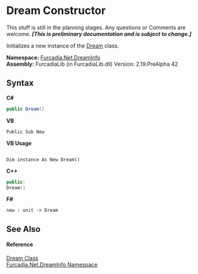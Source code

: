 # Dream Constructor 
This stuff is still in the planning stages. Any questions or Comments are welcome. _**\[This is preliminary documentation and is subject to change.\]**_

Initializes a new instance of the <a href="T_Furcadia_Net_DreamInfo_Dream">Dream</a> class.

**Namespace:**&nbsp;<a href="N_Furcadia_Net_DreamInfo">Furcadia.Net.DreamInfo</a><br />**Assembly:**&nbsp;FurcadiaLib (in FurcadiaLib.dll) Version: 2.19.PreAlpha 42

## Syntax

**C#**<br />
``` C#
public Dream()
```

**VB**<br />
``` VB
Public Sub New
```

**VB Usage**<br />
``` VB Usage

Dim instance As New Dream()
```

**C++**<br />
``` C++
public:
Dream()
```

**F#**<br />
``` F#
new : unit -> Dream
```


## See Also


#### Reference
<a href="T_Furcadia_Net_DreamInfo_Dream">Dream Class</a><br /><a href="N_Furcadia_Net_DreamInfo">Furcadia.Net.DreamInfo Namespace</a><br />